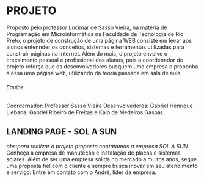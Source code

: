 # PROJETO
Proposto pelo professor Lucimar de Sasso Vieira, na matéria de Programação em Microinformática na Faculdade de Tecnologia de Rio Preto, o projeto de construção de uma página WEB consiste em levar aos alunos entennder os conceitos, sistemas e ferramentas utilizadas para construir páginas na Internet. Além do mais, o projeto envolve o crecsimento pessoal e profissional dos alunos, pois o coordenador do projeto reforça que os desenvolvedores busquem uma empresa e proponha a essa uma página web, utilizando da teoria passada em sala de aula. 

###### Equipe
Coordernador: Professor Sasso Vieira
Desenvolvedores: Gabriel Henrique Liebana, Gabriel Ribeiro de Freitas e Kaio de Medeiros Gaspar.

## LANDING PAGE - SOL A SUN
_obs:para realizar o projeto proposto contatamos a empresa SOL A SUN_
Conheça a empresa de manuteção e instalação de placas e sistemas solares. Além de ser uma empresa sólida no mercado a muitos anos, segue uma proposta fiel com o cliente e sempre busca inovar em seu atendimento e serviço. Entre em contato com o André, líder da empresa.

